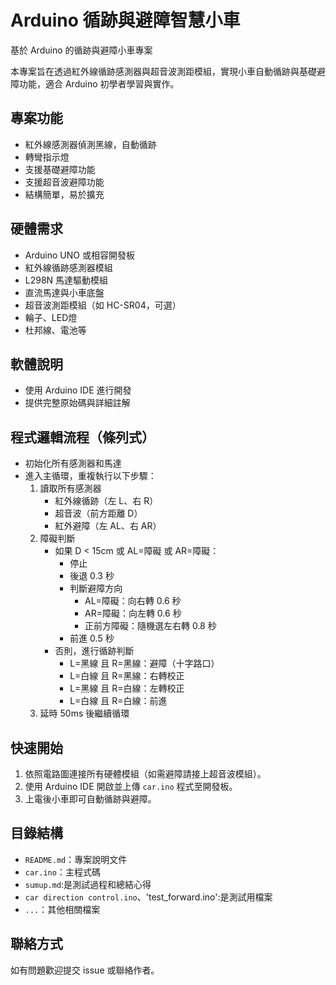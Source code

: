# Arduino 循跡與避障智慧小車

基於 Arduino 的循跡與避障小車專案

本專案旨在透過紅外線循跡感測器與超音波測距模組，實現小車自動循跡與基礎避障功能，適合 Arduino 初學者學習與實作。

## 專案功能

- 紅外線感測器偵測黑線，自動循跡
- 轉彎指示燈
- 支援基礎避障功能
- 支援超音波避障功能
- 結構簡單，易於擴充

## 硬體需求

- Arduino UNO 或相容開發板
- 紅外線循跡感測器模組
- L298N 馬達驅動模組
- 直流馬達與小車底盤
- 超音波測距模組（如 HC-SR04，可選）
- 輪子、LED燈
- 杜邦線、電池等

## 軟體說明

- 使用 Arduino IDE 進行開發
- 提供完整原始碼與詳細註解

## 程式邏輯流程（條列式）

- 初始化所有感測器和馬達
- 進入主循環，重複執行以下步驟：
  1. 讀取所有感測器
     - 紅外線循跡（左 L、右 R）
     - 超音波（前方距離 D）
     - 紅外避障（左 AL、右 AR）
  2. 障礙判斷
     - 如果 D < 15cm 或 AL=障礙 或 AR=障礙：
       - 停止
       - 後退 0.3 秒
       - 判斷避障方向
         - AL=障礙：向右轉 0.6 秒
         - AR=障礙：向左轉 0.6 秒
         - 正前方障礙：隨機選左右轉 0.8 秒
       - 前進 0.5 秒
     - 否則，進行循跡判斷
       - L=黑線 且 R=黑線：避障（十字路口）
       - L=白線 且 R=黑線：右轉校正
       - L=黑線 且 R=白線：左轉校正
       - L=白線 且 R=白線：前進
  3. 延時 50ms 後繼續循環

## 快速開始

1. 依照電路圖連接所有硬體模組（如需避障請接上超音波模組）。
2. 使用 Arduino IDE 開啟並上傳 `car.ino` 程式至開發板。
3. 上電後小車即可自動循跡與避障。

## 目錄結構

- `README.md`：專案說明文件
- `car.ino`：主程式碼
- `sumup.md`:是測試過程和總結心得
- `car direction control.ino`、'test_forward.ino':是測試用檔案
- `...`：其他相關檔案


## 聯絡方式

如有問題歡迎提交 issue 或聯絡作者。
